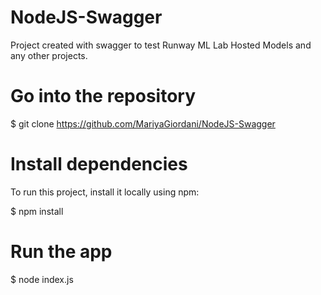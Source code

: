 # NodeJS-Swagger
Project created with swagger to test Runway ML Lab Hosted Models and any other projects.

# Go into the repository
$ git clone https://github.com/MariyaGiordani/NodeJS-Swagger

# Install dependencies
To run this project, install it locally using npm:

$ npm install

# Run the app
$ node index.js

